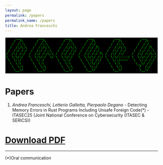 ```yaml
---
layout: page
permalink: /papers
permalink_name: /papers
title: Andrea Franceschi
---
```

<div style="text-align: center; padding: 1px;">
  <img src="./assets/papers.png" alt="Andrea Franceschi" style="max-width: 100%; height: auto;">
</div>






# Papers


1. *Andrea Franceschi, Letterio Galletta, Pierpaolo Degano* - Detecting Memory Errors in Rust Programs Including Unsafe Foreign Code(*) - ITASEC25 (Joint National Conference on Cybersecurity (ITASEC & SERICS)) 
#   [Download PDF](assets/papers/ITASEC2025_Multi_Language_Analysis.pdf)

---
(*)Oral communication